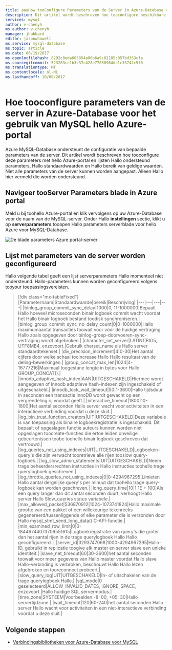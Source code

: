 ```yaml
---
title: aaaHow tooConfigure Parameters van de Server in Azure-Database voor MySQL | Microsoft Docs
description: Dit artikel wordt beschreven hoe tooconfigure beschikbare parameters van de server in Azure-Database voor het gebruik van MySQL hello Azure-portal.
services: mysql
author: v-chenyh
ms.author: v-chenyh
manager: jhubbard
editor: jasonwhowell
ms.service: mysql-database
ms.topic: article
ms.date: 06/19/2017
ms.openlocfilehash: 8292c8eda605854a06b6a9c82185c857bd353cfa
ms.sourcegitcommit: 523283cc1b3c37c428e77850964dc1c33742c5f0
ms.translationtype: MT
ms.contentlocale: nl-NL
ms.lasthandoff: 10/06/2017
---
```

# <a name="how-tooconfigure-server-parameters-in-azure-database-for-mysql-using-hello-azure-portal"></a>Hoe tooconfigure parameters van de server in Azure-Database voor het gebruik van MySQL hello Azure-portal

Azure MySQL-Database ondersteunt de configuratie van bepaalde parameters van de server. Dit artikel wordt beschreven hoe tooconfigure deze parameters met hello Azure-portal en lijsten Hallo ondersteund parameters, Hallo standaardwaarden en Hallo bereik van geldige waarden. Niet alle parameters van de server kunnen worden aangepast. Alleen Hallo hier vermeld die worden ondersteund.

## <a name="navigate-tooserver-parameters-blade-on-azure-portal"></a>Navigeer tooServer Parameters blade in Azure portal

Meld u bij toohello Azure-portal en klik vervolgens op uw Azure-Database voor de naam van de MySQL-server. Onder Hallo **instellingen** sectie, klikt u op **serverparameters** tooopen Hallo parameters serverblade voor hello Azure voor MySQL-Database.

![De blade parameters Azure portal-server](./media/howto-server-parameters/auzre-portal-server-parameters.png)

## <a name="list-of-configurable-server-parameters"></a>Lijst met parameters van de server worden geconfigureerd

Hallo volgende tabel geeft een lijst serverparameters Hallo momenteel niet ondersteund. Hallo-parameters kunnen worden geconfigureerd volgens tooyour toepassingsvereisten.

> [!div class="mx-tableFixed"]
|Parameternaam|Standaardwaarde|bereik|Beschrijving|
|---|---|---|---|
|binlog_group_commit_sync_delay|1000|0, 11-1000000|Bepaalt Hallo hoeveel microseconden binair logboek commit wacht voordat het Hallo binair logboek bestand toodisk synchroniseren.|
|binlog_group_commit_sync_no_delay_count|0|0-1000000|Hallo maximumaantal transacties toowait voor vóór de huidige vertraging Hallo zoals opgegeven door binlog-groep-doorvoeren-sync-vertraging wordt afgebroken.|
|character_set_server|LATIN1|BIG5, UTF8MB4, enzovoort.|Gebruik charset_name als Hallo server standaardtekenset.|
|div_precision_increment|4|0-30|Het aantal cijfers door welke schaal tooincrease Hallo Hallo resultaat van de deling-bewerkingen.|
|group_concat_max_len|1024|4-16777216|Maximaal toegestane lengte in bytes voor Hallo GROUP_CONCAT().|
|innodb_adaptive_hash_index|AAN|UITGESCHAKELD|Hiermee wordt aangegeven of innodb adaptieve hash-indexen zijn ingeschakeld of uitgeschakeld.|
|innodb_lock_wait_timeout|50|1-3600|Hallo tijdsduur in seconden een transactie InnoDB wordt gewacht op een vergrendeling rij voordat geeft.|
|interactive_timeout|1800|10-1800|Het aantal seconden Hallo server wacht voor activiteiten in een interactieve verbinding voordat u deze sluit.|
|log_bin_trust_function_creators|UIT|UITGESCHAKELD|Deze variabele is van toepassing als binaire logboekregistratie is ingeschakeld. Dit bepaalt of opgeslagen functie auteurs kunnen worden niet opgeslagen toocreate-functies die ertoe leiden onveilige gebeurtenissen toobe toohello binair logboek geschreven dat vertrouwd.|
|log_queries_not_using_indexes|UIT|UITGESCHAKELD|Logboeken-query's die zijn verwacht tooretrieve alle rijen tooslow query-logboek.|
|log_slow_admin_statements|UIT|UITGESCHAKELD|Neem trage beheerdersrechten instructies in Hallo instructies toohello trage querylogboek geschreven.|
|log_throttle_queries_not_using_indexes|0|0-4294967295|Limieten Hallo aantal dergelijke query's per minuut dat toohello trage query-logboek kan worden geschreven.|
|long_query_time|10|1 1E + 100|Als een query langer dan dit aantal seconden duurt, verhoogt Hallo server Hallo Slow_queries status variabele.|
|max_allowed_packet|536870912|1024-1073741824|Hallo maximale grootte van een pakket of een willekeurige tekenreeks gegenereerd/tussenliggende of elke parameter die is verzonden door Hallo mysql_stmt_send_long_data() C-API-functie.|
|min_examined_row_limit|0|0-18446744073709551615|Logboekregistratie van query's die groter dan het aantal rijen in de trage querylogboek Hallo Hallo geconfigureerd. |
|server_id|3293747068|1000-4294967295|Hallo-ID, gebruikt in replicatie toogive elk master en server slave een unieke identiteit.|
|slave_net_timeout|60|30-3600|het aantal seconden toowait voor meer gegevens van Hallo master voordat Hallo slave Hallo-verbinding is verbroken, beschouwt Hallo Hallo lezen afgebroken en tooreconnect probeert.|
|slow_query_log|UIT|UITGESCHAKELD|In- of uitschakelen van de trage querylogboek Hallo.|
|sql_mode|0 geselecteerd|ALLOW_INVALID_DATES, IGNORE_SPACE, enzovoort.|Hallo huidige SQL servermodus.|
|time_zone|SYSTEEM|Voorbeelden:-8: 00, +05: 30|Hallo servertijdzone.|
|wait_timeout|120|60-240|het aantal seconden Hallo server Hallo wacht voor activiteiten in een niet-interactieve verbinding voordat u deze sluit.|

## <a name="next-steps"></a>Volgende stappen
- [Verbindingsbibliotheken voor Azure-Database voor MySQL](concepts-connection-libraries.md)
